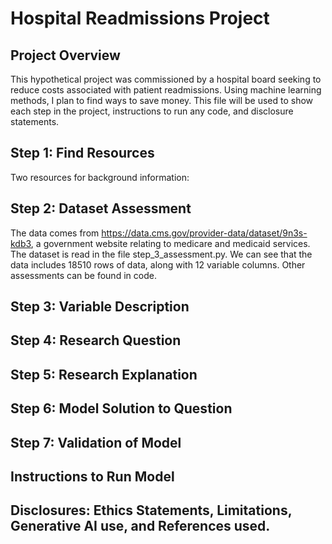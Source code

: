 # Hospital Readmissions Project

## Project Overview 

This hypothetical project was commissioned by a hospital board seeking to reduce costs associated with patient readmissions. Using machine learning methods, I plan to find ways to save money. This file will be used to show each step in the project, instructions to run any code, and disclosure statements.

## Step 1: Find Resources
Two resources for background information:

## Step 2: Dataset Assessment
The data comes from https://data.cms.gov/provider-data/dataset/9n3s-kdb3, a government website relating to medicare and medicaid services. The dataset is read in the file step_3_assessment.py. We can see that the data includes 18510 rows of data, along with 12 variable columns. Other assessments can be found in code.

## Step 3: Variable Description

## Step 4: Research Question

## Step 5: Research Explanation

## Step 6: Model Solution to Question

## Step 7: Validation of Model

## Instructions to Run Model

## Disclosures: Ethics Statements, Limitations, Generative AI use, and References used.
